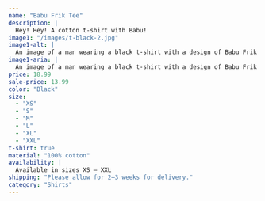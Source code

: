 ```yaml
---
name: "Babu Frik Tee"
description: |
  Hey! Hey! A cotton t-shirt with Babu!
image1: "/images/t-black-2.jpg"
image1-alt: |
  An image of a man wearing a black t-shirt with a design of Babu Frik on the front.
image1-aria: |
  An image of a man wearing a black t-shirt with a design of Babu Frik on the front.
price: 18.99
sale-price: 13.99
color: "Black"
size:
  - "XS"
  - "S"
  - "M"
  - "L"
  - "XL"
  - "XXL"
t-shirt: true
material: "100% cotton"
availability: |
  Available in sizes XS – XXL
shipping: "Please allow for 2–3 weeks for delivery."
category: "Shirts"
---
```

